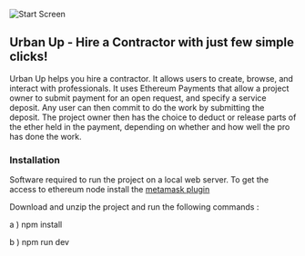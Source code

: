 ![Start Screen](https://github.com/kanjain/Urban-Up/blob/master/screenshot/download.png "Title Screen")

## Urban Up - Hire a Contractor with just few simple clicks!

Urban Up helps you hire a contractor. It allows users to create, browse, and interact with professionals. It uses Ethereum Payments that allow a project owner to submit payment for an open request, and specify a service deposit. Any user can then commit to do the work by submitting the deposit. The project owner then has the choice to deduct or release parts of the ether held in the payment, depending on whether and how well the pro has done the work.

### Installation

Software required to run the project on a local web server. To get the access to ethereum node install the [metamask plugin](https://metamask.io/)

Download and unzip the project and run the following commands :

a ) npm install

b ) npm run dev
